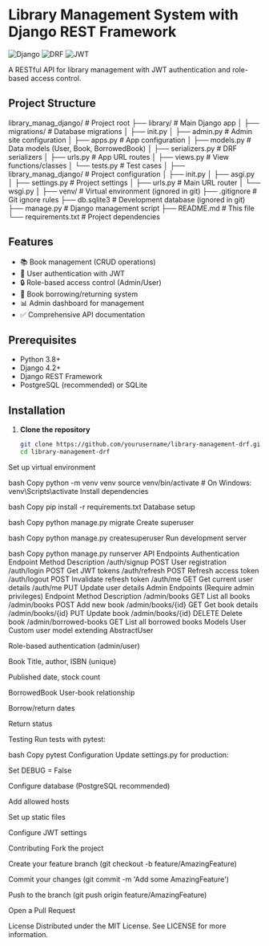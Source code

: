 # Library Management System with Django REST Framework

![Django](https://img.shields.io/badge/Django-092E20?style=for-the-badge&logo=django&logoColor=white)
![DRF](https://img.shields.io/badge/DJANGO-REST-ff1709?style=for-the-badge&logo=django&logoColor=white&color=ff1709&labelColor=gray)
![JWT](https://img.shields.io/badge/JWT-black?style=for-the-badge&logo=JSON%20web%20tokens)

A RESTful API for library management with JWT authentication and role-based access control.

## Project Structure
library_manag_django/ # Project root
├── library/ # Main Django app
│ ├── migrations/ # Database migrations
│ ├── init.py
│ ├── admin.py # Admin site configuration
│ ├── apps.py # App configuration
│ ├── models.py # Data models (User, Book, BorrowedBook)
│ ├── serializers.py # DRF serializers
│ ├── urls.py # App URL routes
│ ├── views.py # View functions/classes
│ └── tests.py # Test cases
│
├── library_manag_django/ # Project configuration
│ ├── init.py
│ ├── asgi.py
│ ├── settings.py # Project settings
│ ├── urls.py # Main URL router
│ └── wsgi.py
│
├── venv/ # Virtual environment (ignored in git)
├── .gitignore # Git ignore rules
├── db.sqlite3 # Development database (ignored in git)
├── manage.py # Django management script
├── README.md # This file
└── requirements.txt # Project dependencies

## Features

- 📚 Book management (CRUD operations)
- 👥 User authentication with JWT
- 🔒 Role-based access control (Admin/User)
- 📅 Book borrowing/returning system
- 📊 Admin dashboard for management
- ✅ Comprehensive API documentation

## Prerequisites

- Python 3.8+
- Django 4.2+
- Django REST Framework
- PostgreSQL (recommended) or SQLite

## Installation

1. **Clone the repository**
   ```bash
   git clone https://github.com/yourusername/library-management-drf.git
   cd library-management-drf
Set up virtual environment

bash
Copy
python -m venv venv
source venv/bin/activate  # On Windows: venv\Scripts\activate
Install dependencies

bash
Copy
pip install -r requirements.txt
Database setup

bash
Copy
python manage.py migrate
Create superuser

bash
Copy
python manage.py createsuperuser
Run development server

bash
Copy
python manage.py runserver
API Endpoints
Authentication
Endpoint	Method	Description
/auth/signup	POST	User registration
/auth/login	POST	Get JWT tokens
/auth/refresh	POST	Refresh access token
/auth/logout	POST	Invalidate refresh token
/auth/me	GET	Get current user details
/auth/me	PUT	Update user details
Admin Endpoints (Require admin privileges)
Endpoint	Method	Description
/admin/books	GET	List all books
/admin/books	POST	Add new book
/admin/books/{id}	GET	Get book details
/admin/books/{id}	PUT	Update book
/admin/books/{id}	DELETE	Delete book
/admin/borrowed-books	GET	List all borrowed books
Models
User
Custom user model extending AbstractUser

Role-based authentication (admin/user)

Book
Title, author, ISBN (unique)

Published date, stock count

BorrowedBook
User-book relationship

Borrow/return dates

Return status

Testing
Run tests with pytest:

bash
Copy
pytest
Configuration
Update settings.py for production:

Set DEBUG = False

Configure database (PostgreSQL recommended)

Add allowed hosts

Set up static files

Configure JWT settings


Contributing
Fork the project

Create your feature branch (git checkout -b feature/AmazingFeature)

Commit your changes (git commit -m 'Add some AmazingFeature')

Push to the branch (git push origin feature/AmazingFeature)

Open a Pull Request

License
Distributed under the MIT License. See LICENSE for more information.

